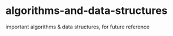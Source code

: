 algorithms-and-data-structures
============================

important algorithms & data structures, for future reference
